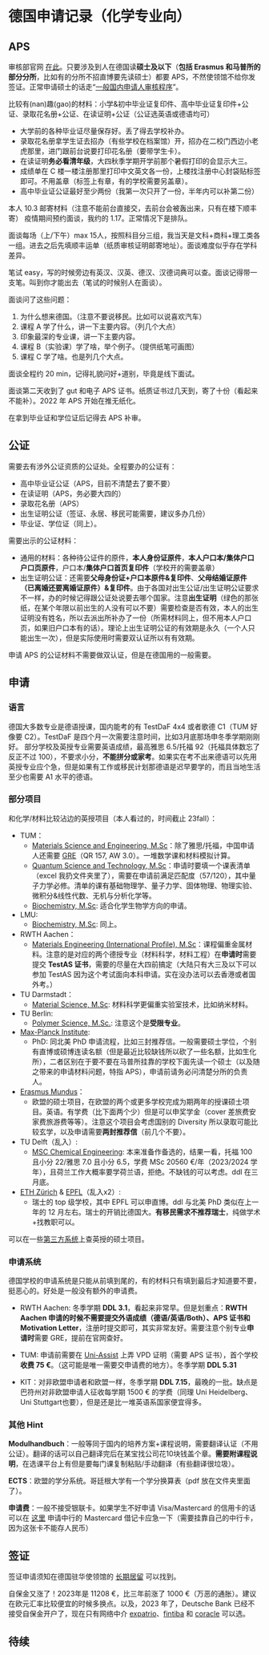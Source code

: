 # 德国申请记录（化学专业向）

## APS

审核部官网 [在此](https://www.aps.org.cn/zh/)。只要涉及到人在德国读**硕士及以下**（**包括 Erasmus 和马普所的部分分所**，比如有的分所不招直博要先读硕士）都要 APS，不然使领馆不给你发签证。正常申请硕士的话走“[一般国内申请人审核程序](https://www.aps.org.cn/zh/verfahren-und-services-deutschland/chinaverfahren)”。

比较有(nan)趣(gao)的材料：小学&初中毕业证复印件、高中毕业证复印件+公证、录取花名册+公证、在读证明+公证（公证选英语或德语均可）

- 大学前的各种毕业证尽量保存好。丢了得去学校补办。
- 录取花名册拿学生证去招办（有些学校在档案馆）开，招办在二校门西边小老虎那里，进门跟前台说要打印花名册（要带学生卡）。
- 在读证明**务必看清年级**，大四秋季学期开学前那个暑假打印的会显示大三。
- 成绩单在 C 楼一楼注册那里打印中文英文各一份，上楼找注册中心封袋贴标签即可。不用盖章（标签上有章，有的学校需要另盖章）。
- 高中毕业证公证最好至少两份（我第一次只开了一份，半年内可以补第二份）

本人 10.3 邮寄材料（注意不能前台直接交，去前台会被轰出来，只有在楼下顺丰寄）
疫情期间预约面谈，我约的 1.17。正常情况下是排队。

面谈每场（上/下午）max 15人，按照科目分三组，我当天是文科+商科+理工类各一组。进去之后先填顺丰运单（纸质审核证明邮寄地址）。面谈难度似乎存在学科差异。

笔试 easy，写的时候旁边有英汉、汉英、德汉、汉德词典可以查。面谈记得带一支笔。叫到你才能出去（笔试的时候别人在面谈）。

面谈问了这些问题：

1. 为什么想来德国。（注意不要说移民。比如可以说喜欢汽车）
2. 课程 A 学了什么，讲一下主要内容。（列几个大点）
3. 印象最深的专业课，讲一下主要内容。
4. 课程 B（实验课）学了啥，举个例子。（提供纸笔可画图）
5. 课程 C 学了啥。也是列几个大点。

面谈全程约 20 min，记得礼貌问好+道别，毕竟是线下面试。

面谈第二天收到了 gut 和电子 APS 证书。纸质证书过几天到，寄了十份（看起来不能补）。2022 年 APS 开始在推无纸化。

在拿到毕业证和学位证后记得去 APS 补审。

## 公证

需要去有涉外公证资质的公证处。全程要办的公证有：

- 高中毕业证公证（APS，目前不清楚去了要不要）
- 在读证明（APS，务必要大四的）
- 录取花名册（APS）
- 出生证明公证（签证、永居、移民可能需要，建议多办几份）
- 毕业证、学位证（同上）。

需要出示的公证材料：

- 通用的材料：各种待公证件的原件，**本人身份证原件**，**本人户口本/集体户口户口页原件**，户口本/**集体户口首页复印件**（学校开的需要盖章）
- 出生证明公证：还需要**父母身份证+户口本原件&复印件**、**父母结婚证原件（已离婚还要离婚证原件）&复印件**。由于各国对出生公证/出生证明公证要求不一样，办的时候记得跟公证处说要去哪个国家。注意**出生证明**（绿色的那张纸，在某个年限以前出生的人没有可以不要）需要检查是否有效，本人的出生证明没有姓名，所以去派出所补办了一份（所需材料同上，但不用本人户口页，如果旧户口本有的话）。理论上出生证明公证的有效期是永久（一个人只能出生一次），但是实际使用时需要双认证所以有有效期。

申请 APS 的公证材料不需要做双认证，但是在德国用的一般需要。

## 申请

### 语言

德国大多数专业是德语授课，国内能考的有 TestDaF 4x4 或者歌德 C1（TUM 好像要 C2）。TestDaF 是四个月一次需要注意时间，比如3月底那场申冬季学期刚刚好。
部分学校及英授专业需要英语成绩，最高雅思 6.5/托福 92（托福具体数忘了反正不过 100），不要求小分，**不能拼分或家考**。如果实在考不出来德语可以先用英授专业应个急，但是如果有工作或移民计划那德语是迟早要学的，而且当地生活至少也需要 A1 水平的德语。

### 部分项目

和化学/材料比较沾边的英授项目（本人看过的，时间截止 23fall）：

- TUM：
  - [Materials Science and Engineering, M.Sc](https://www.tum.de/en/studies/degree-programs/detail/materials-science-and-engineering-master-of-science-msc)：除了雅思/托福，中国申请人还需要 [GRE](https://www.tum.de/en/studies/application/application-info-portal/special-conditions-for-certain-countries/)（QR 157, AW 3.0）。一堆数学课和材料模拟计算。
  - [Quantum Science and Technology, M.Sc](https://www.ph.tum.de/academics/msc/qst/apply/?language=en)：申请时要填一个课表清单（excel 我扔文件夹里了），需要在申请前满足匹配度（57/120），其中量子力学必修。清单的课有基础物理学、量子力学、固体物理、物理实验、微积分&线性代数、无机与分析化学等。
  - [Biochemistry, M.Sc](https://www.tum.de/en/studies/degree-programs/detail/biochemistry-master-of-science-msc): 适合化学生物学方向的申请。
- LMU:
  - [Biochemistry, M.Sc](https://www.genzentrum.uni-muenchen.de/study-program/master/index.html): 同上。
- RWTH Aachen：
  - [Materials Engineering (International Profile), M.Sc](https://www.rwth-aachen.de/cms/root/studium/Vor-dem-Studium/Studiengaenge/Liste-Aktuelle-Studiengaenge/Studiengangbeschreibung/~omse/Materials-Engineering-M-Sc/)：课程偏重金属材料。注意的是对应的两个德授专业（材料科学，材料工程）在**申请时**需要提交 **TestAS 证书**，需要的尽量在大四前搞定（大陆只有大三及以下可以参加 TestAS 因为这个考试面向本科申请。实在没办法可以去香港或者国外考。）
- TU Darmstadt：
  - [Material Science, M.Sc](https://www.tu-darmstadt.de/studieren/studieninteressierte/studienangebot_studiengaenge/studiengang_183552.de.jsp): 材料科学更偏重实验室技术，比如纳米材料。
- TU Berlin: 
  - [Polymer Science, M.Sc.](https://www.tu.berlin/en/studying/study-programs/all-programs-offered/study-course/polymer-science-m-sc): 注意这个是**受限专业**。
- [Max-Planck Institute](https://www.mpg.de/institute): 
  - PhD: 同北美 PhD 申请流程，比如三封推荐信。一般需要硕士学位，个别有直博或硕博连读名额（但是最近比较缺钱所以砍了一些名额，比如生化所），二者区别在于要不要在马普所挂靠的学校下面先读一个硕士（以及随之带来的申请材料问题，特指 APS），申请前请务必问清楚分所的负责人。
- [Erasmus Mundus](https://www.eacea.ec.europa.eu/scholarships/erasmus-mundus-catalogue_en)：
  - 欧盟的硕士项目，在欧盟的两个或更多学校完成为期两年的授课硕士项目。英语。有学费（比下面两个少）但是可以申奖学金（cover 差旅费安家费旅游费等等）。注意这个项目会考虑国别的 Diversity 所以录取可能比较玄学，以及申请需要**两封推荐信**（前几个不要）。
- TU Delft（乱入）:
  - [MSC Chemical Engineering](https://www.tudelft.nl/en/education/programmes/masters/chemical-engineering/msc-chemical-engineering/): 本来准备作备选的，结果一看，托福 100 且小分 22/雅思 7.0 且小分 6.5，学费 MSc 20560 €/年（2023/2024 学年），且荷兰工作大概率要学荷兰语，拒绝。不缺钱的可以考虑。ddl 在三月底。
- [ETH Zürich](https://ethz.ch/en.html) & [EPFL](https://www.epfl.ch/en/)（乱入x2）:
  - 瑞士的 top 级学校，其中 EPFL 可以申直博。ddl 与北美 PhD 类似在上一年的 12 月左右。瑞士的开销比德国大。**有移民需求不推荐瑞士**，纯做学术+找教职可以。

可以在一些[第三方系统](https://programs.studying-in-germany.org/master-degree/?language=english)上查英授的硕士项目。

### 申请系统

德国学校的申请系统是只能从前填到尾的，有的材料只有填到最后才知道要不要，挺恶心的。好处是一般没有额外的申请费。

- RWTH Aachen: 冬季学期 **DDL 3.1**，看起来非常早。但是划重点：**RWTH Aachen 申请的时候不需要提交外语成绩（德语/英语/Both）、APS 证书和 Motivation Letter**，注册时提交即可，其实非常友好。需要注意个别专业**申请时**需要 GRE，提前在官网查好。

- TUM: 申请前需要在 [Uni-Assist](https://www.uni-assist.de/) 上弄 VPD 证明（需要 APS 证书），首个学校 **收费 75 €**。（这可能是唯一需要交申请费的地方）。冬季学期 **DDL 5.31**

- KIT：对非欧盟申请者和欧盟一样，冬季学期 **DDL 7.15**，最晚的一批。缺点是巴符州对非欧盟申请人征收每学期 1500 € 的学费（同理 Uni Heidelberg、Uni Stuttgart也要），但是还是比一堆英语系国家便宜得多。

### 其他 Hint

**Modulhandbuch**：一般等同于国内的培养方案+课程说明，需要翻译认证（不用公证）。翻译的话可以自己翻译完后在某宝找公司花10块钱盖个章。**需要附课程说明**，在选课平台上有但是要每门课复制粘贴/手动翻译（有些翻译很垃圾）。

**ECTS**：欧盟的学分系统。哥廷根大学有一个学分换算表（pdf 放在文件夹里面了）。

**申请费**：一般不接受银联卡。如果学生不好申请 Visa/Mastercard 的信用卡的话可以在 [这里](https://cloud.bankofchina.com/sh/api/net/common/url/adr?id=kuajinggomastercard) 申请中行的 Mastercard 借记卡应急一下（需要挂靠自己的中行卡，因为这张卡不能存人民币）

## 签证

签证申请须知在德国驻华使领馆的 [长期居留](https://china.diplo.de/cn-zh/service/visa-einreise/nationales-visum/1345434) 可以找到。

自保金又涨了！2023年是 11208 €，比三年前涨了 1000 €（万恶的通胀）。建议在欧元汇率比较便宜的时候多换点。以及，2023 年了，Deutsche Bank 已经不接受自保金开户了，现在只有网络中介
[expatrio](https://www.expatrio.com/)、[fintiba](https://www.fintiba.com/) 和 [coracle](https://www.coracle.de/) 可以选。

## 待续

